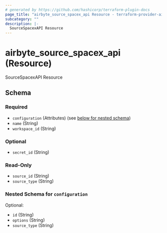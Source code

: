 ```yaml
---
# generated by https://github.com/hashicorp/terraform-plugin-docs
page_title: "airbyte_source_spacex_api Resource - terraform-provider-airbyte"
subcategory: ""
description: |-
  SourceSpacexAPI Resource
---
```


# airbyte_source_spacex_api (Resource)

SourceSpacexAPI Resource



<!-- schema generated by tfplugindocs -->
## Schema

### Required

- `configuration` (Attributes) (see [below for nested schema](#nestedatt--configuration))
- `name` (String)
- `workspace_id` (String)

### Optional

- `secret_id` (String)

### Read-Only

- `source_id` (String)
- `source_type` (String)

<a id="nestedatt--configuration"></a>
### Nested Schema for `configuration`

Optional:

- `id` (String)
- `options` (String)
- `source_type` (String)


